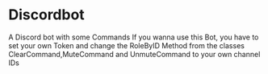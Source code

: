 # Discordbot
A Discord bot with some Commands
If you wanna use this Bot, you have to set your own Token and change the RoleByID Method from the classes ClearCommand,MuteCommand and UnmuteCommand
to your own channel IDs

